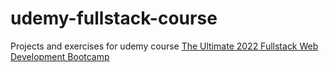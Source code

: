# udemy-fullstack-course

Projects and exercises for udemy course [The Ultimate 2022 Fullstack Web Development Bootcamp](https://www.udemy.com/course/the-ultimate-fullstack-web-development-bootcamp/)

